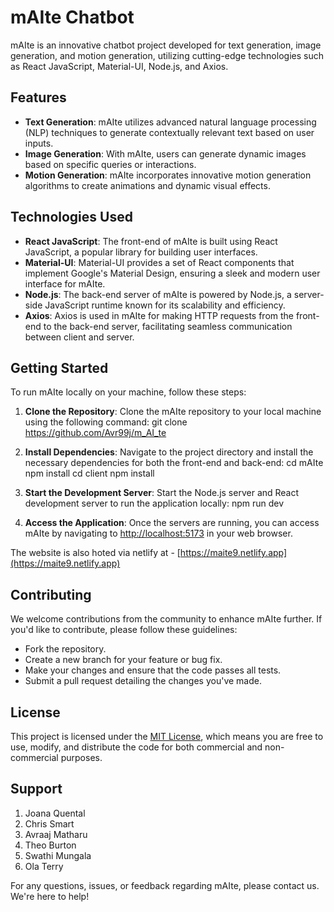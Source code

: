 # mAIte Chatbot

mAIte is an innovative chatbot project developed for text generation, image generation, and motion generation, utilizing cutting-edge technologies such as React JavaScript, Material-UI, Node.js, and Axios.

## Features

- **Text Generation**: mAIte utilizes advanced natural language processing (NLP) techniques to generate contextually relevant text based on user inputs.
- **Image Generation**: With mAIte, users can generate dynamic images based on specific queries or interactions.
- **Motion Generation**: mAIte incorporates innovative motion generation algorithms to create animations and dynamic visual effects.

## Technologies Used

- **React JavaScript**: The front-end of mAIte is built using React JavaScript, a popular library for building user interfaces.
- **Material-UI**: Material-UI provides a set of React components that implement Google's Material Design, ensuring a sleek and modern user interface for mAIte.
- **Node.js**: The back-end server of mAIte is powered by Node.js, a server-side JavaScript runtime known for its scalability and efficiency.
- **Axios**: Axios is used in mAIte for making HTTP requests from the front-end to the back-end server, facilitating seamless communication between client and server.

## Getting Started

To run mAIte locally on your machine, follow these steps:

1. **Clone the Repository**: Clone the mAIte repository to your local machine using the following command:
   git clone https://github.com/Avr99j/m_AI_te

2. **Install Dependencies**: Navigate to the project directory and install the necessary dependencies for both the front-end and back-end:
   cd mAIte
   npm install
   cd client
   npm install

3. **Start the Development Server**: Start the Node.js server and React development server to run the application locally:
   npm run dev

4. **Access the Application**: Once the servers are running, you can access mAIte by navigating to [http://localhost:5173](http://localhost:5173) in your web browser.

The website is also hoted via netlify at - [https://maite9.netlify.app](https://maite9.netlify.app)

## Contributing

We welcome contributions from the community to enhance mAIte further. If you'd like to contribute, please follow these guidelines:

- Fork the repository.
- Create a new branch for your feature or bug fix.
- Make your changes and ensure that the code passes all tests.
- Submit a pull request detailing the changes you've made.

## License

This project is licensed under the [MIT License](LICENSE), which means you are free to use, modify, and distribute the code for both commercial and non-commercial purposes.

## Support

1. Joana Quental
2. Chris Smart
3. Avraaj Matharu
4. Theo Burton
5. Swathi Mungala
6. Ola Terry

For any questions, issues, or feedback regarding mAIte, please contact us. We're here to help!
